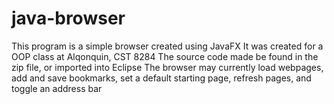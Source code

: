 # java-browser
This program is a simple browser created using JavaFX
It was created for a OOP class at Alqonquin, CST 8284
The source code made be found in the zip file, or imported into Eclipse
The browser may currently load webpages, add and save bookmarks, set a default starting page,
refresh pages, and toggle an address bar
